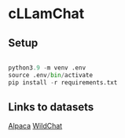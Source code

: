 # cLLamChat

## Setup

```python

python3.9 -m venv .env
source .env/bin/activate
pip install -r requirements.txt

```

## Links to datasets

[Alpaca](https://huggingface.co/datasets/yahma/alpaca-cleaned)
[WildChat](https://huggingface.co/datasets/allenai/WildChat-1M)
